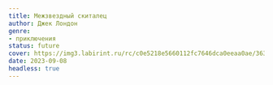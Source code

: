 ```yaml
---
title: Межзвездный скиталец
author: Джек Лондон
genre:
- приключения
status: future
cover: https://img3.labirint.ru/rc/c0e5218e5660112fc7646dca0eeaa0ae/363x561q80/books74/734805/cover.jpg?1580192738
date: 2023-09-08
headless: true
---
```


